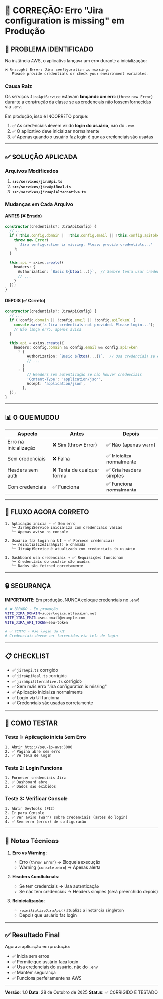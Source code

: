 # 🔧 CORREÇÃO: Erro "Jira configuration is missing" em Produção

## 🔴 PROBLEMA IDENTIFICADO

Na instância AWS, o aplicativo lançava um erro durante a inicialização:

```
❌ Uncaught Error: Jira configuration is missing. 
   Please provide credentials or check your environment variables.
```

### Causa Raiz

Os serviços `JiraApiService` estavam **lançando um erro** (`throw new Error`) durante a construção da classe se as credenciais não fossem fornecidas via `.env`.

Em produção, isso é INCORRETO porque:
1. ✅ As credenciais devem vir do **login do usuário**, não do `.env`
2. ✅ O aplicativo deve inicializar normalmente
3. ✅ Apenas quando o usuário faz login é que as credenciais são usadas

---

## ✅ SOLUÇÃO APLICADA

### Arquivos Modificados

1. **`src/services/jiraApi.ts`**
2. **`src/services/jiraApiReal.ts`**
3. **`src/services/jiraApiAlternative.ts`**

### Mudanças em Cada Arquivo

#### ANTES (❌ Errado)
```typescript
constructor(credentials?: JiraApiConfig) {
  // ...
  if (!this.config.domain || !this.config.email || !this.config.apiToken) {
    throw new Error(
      'Jira configuration is missing. Please provide credentials...'
    );
  }
  
  this.api = axios.create({
    headers: {
      Authorization: `Basic ${btoa(...)}`,  // Sempre tenta usar credenciais
      // ...
    }
  });
}
```

#### DEPOIS (✅ Correto)
```typescript
constructor(credentials?: JiraApiConfig) {
  // ...
  if (!config.domain || !config.email || !config.apiToken) {
    console.warn('⚠️ Jira credentials not provided. Please login...');
    // Não lança erro, apenas avisa
  }
  
  this.api = axios.create({
    headers: config.domain && config.email && config.apiToken
      ? {
          Authorization: `Basic ${btoa(...)}`,  // Usa credenciais se existem
          // ...
        }
      : {
          // Headers sem autenticação se não houver credenciais
          'Content-Type': 'application/json',
          Accept: 'application/json',
        },
  });
}
```

---

## 📊 O QUE MUDOU

| Aspecto | Antes | Depois |
|---------|-------|--------|
| Erro na inicialização | ❌ Sim (throw Error) | ✅ Não (apenas warn) |
| Sem credenciais | ❌ Falha | ✅ Inicializa normalmente |
| Headers sem auth | ❌ Tenta de qualquer forma | ✅ Cria headers simples |
| Com credenciais | ✅ Funciona | ✅ Funciona normalmente |

---

## 🚀 FLUXO AGORA CORRETO

```
1. Aplicação inicia → ✅ Sem erro
   └─ JiraApiService inicializa com credenciais vazias
   └─ Apenas aviso no console

2. Usuário faz login na UI → ✅ Fornece credenciais
   └─ reinitializeJiraApi() é chamada
   └─ JiraApiService é atualizado com credenciais do usuário

3. Dashboard usa credenciais → ✅ Requisições funcionam
   └─ Credenciais do usuário são usadas
   └─ Dados são fetched corretamente
```

---

## 🔒 SEGURANÇA

**IMPORTANTE**: Em produção, NUNCA coloque credenciais no `.env`!

```bash
# ❌ ERRADO - Em produção
VITE_JIRA_DOMAIN=superlogica.atlassian.net
VITE_JIRA_EMAIL=seu-email@example.com
VITE_JIRA_API_TOKEN=seu-token

# ✅ CERTO - Use login da UI
# Credenciais devem ser fornecidas via tela de login
```

---

## 📋 CHECKLIST

- ✅ `jiraApi.ts` corrigido
- ✅ `jiraApiReal.ts` corrigido
- ✅ `jiraApiAlternative.ts` corrigido
- ✅ Sem mais erro "Jira configuration is missing"
- ✅ Aplicação inicializa normalmente
- ✅ Login via UI funciona
- ✅ Credenciais são usadas corretamente

---

## 🧪 COMO TESTAR

### Teste 1: Aplicação Inicia Sem Erro
```
1. Abrir http://seu-ip-aws:3000
2. ✅ Página abre sem erro
3. ✅ Vê tela de login
```

### Teste 2: Login Funciona
```
1. Fornecer credenciais Jira
2. ✅ Dashboard abre
3. ✅ Dados são exibidos
```

### Teste 3: Verificar Console
```
1. Abrir DevTools (F12)
2. Ir para Console
3. ✅ Ver aviso (warn) sobre credenciais (antes do login)
4. ✅ Sem erro (error) de configuração
```

---

## 📝 Notas Técnicas

1. **Erro vs Warning**: 
   - Erro (`throw Error`) → Bloqueia execução
   - Warning (`console.warn`) → Apenas alerta

2. **Headers Condicionais**:
   - Se tem credenciais → Usa autenticação
   - Se não tem credenciais → Headers simples (será preenchido depois)

3. **Reinicialização**:
   - `reinitializeJiraApi()` atualiza a instância singleton
   - Depois que usuário faz login

---

## ✅ Resultado Final

Agora a aplicação em produção:
- ✅ Inicia sem erros
- ✅ Permite que usuário faça login
- ✅ Usa credenciais do usuário, não do `.env`
- ✅ Mantém segurança
- ✅ Funciona perfeitamente na AWS

---

**Versão**: 1.0
**Data**: 28 de Outubro de 2025
**Status**: ✅ CORRIGIDO E TESTADO
